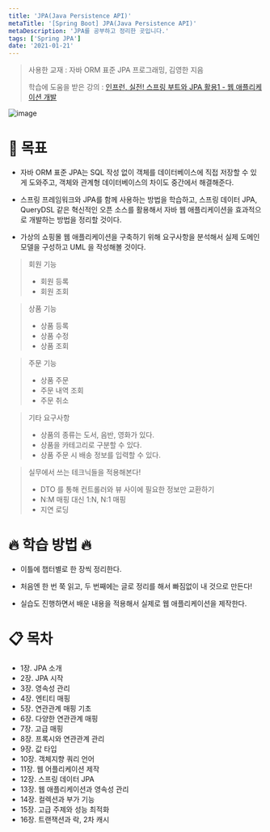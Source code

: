 ```yaml
---
title: 'JPA(Java Persistence API)'
metaTitle: '[Spring Boot] JPA(Java Persistence API)'
metaDescription: 'JPA를 공부하고 정리한 곳입니다.'
tags: ['Spring JPA']
date: '2021-01-21'
---
```



> 사용한 교재 : 자바 ORM 표준 JPA 프로그래밍, 김영한 지음
>
> 학습에 도움을 받은 강의 : [인프런, 실전! 스프링 부트와 JPA 활용1 - 웹 애플리케이션 개발](https://www.inflearn.com/course/스프링부트-JPA-활용-1)

![image](https://user-images.githubusercontent.com/51476083/105198860-795d5280-5b81-11eb-882f-c4d0daf640bb.png)

# 📝 목표

- 자바 ORM 표준 JPA는 SQL 작성 없이 객체를 데이터베이스에 직접 저장할 수 있게 도와주고, 객체와 관계형 데이터베이스의 차이도 중간에서 해결해준다.

* 스프링 프레임워크와 JPA를 함께 사용하는 방법을 학습하고, 스프링 데이터 JPA, QueryDSL 같은 혁신적인 오픈 소스를 활용해서 자바 웹 애플리케이션을 효과적으로 개발하는 방법을 정리할 것이다.

- 가상의 쇼핑몰 웹 애플리케이션을 구축하기 위해 요구사항을 분석해서 실제 도메인 모델을 구성하고 UML 을 작성해볼 것이다.

> 회원 기능
>
> - 회원 등록
> - 회원 조회

> 상품 기능
>
> - 상품 등록
> - 상품 수정
> - 상품 조회

> 주문 기능
>
> - 상품 주문
> - 주문 내역 조회
> - 주문 취소

> 기타 요구사항
>
> - 상품의 종류는 도서, 음반, 영화가 있다.
> - 상품을 카테고리로 구분할 수 있다.
> - 상품 주문 시 배송 정보를 입력할 수 있다.

> 실무에서 쓰는 테크닉들을 적용해본다!
>
> - DTO 를 통해 컨트롤러와 뷰 사이에 필요한 정보만 교환하기
> - N:M 매핑 대신 1:N, N:1 매핑
> - 지연 로딩

# 🔥 학습 방법 🔥

- 이틀에 챕터별로 한 장씩 정리한다.

* 처음엔 한 번 쭉 읽고, 두 번째에는 글로 정리를 해서 빠짐없이 내 것으로 만든다!

- 실습도 진행하면서 배운 내용을 적용해서 실제로 웹 애플리케이션을 제작한다.

# 📋 목차

- 1장. JPA 소개
- 2장. JPA 시작
- 3장. 영속성 관리
- 4장. 엔티티 매핑
- 5장. 연관관계 매핑 기초
- 6장. 다양한 연관관계 매핑
- 7장. 고급 매핑
- 8장. 프록시와 연관관계 관리
- 9장. 값 타입
- 10장. 객체지향 쿼리 언어
- 11장. 웹 어플리케이션 제작
- 12장. 스프링 데이터 JPA
- 13장. 웹 애플리케이션과 영속성 관리
- 14장. 컬렉션과 부가 기능
- 15장. 고급 주제와 성능 최적화
- 16장. 트랜잭션과 락, 2차 캐시
